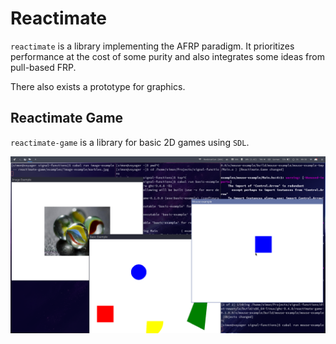# Reactimate

`reactimate` is a library implementing the AFRP paradigm.
It prioritizes performance at the cost of some purity and also integrates some ideas from pull-based FRP.

There also exists a prototype for graphics. 

## Reactimate Game

`reactimate-game` is a library for basic 2D games using `SDL`. 

![reactimate-games examples](reactimate-game/screenshot.png)
